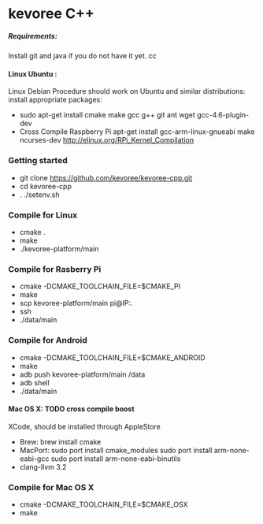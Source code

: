 # kevoree C++

##### Requirements:
Install git and java if you do not have it yet. cc
#### Linux Ubuntu :
Linux Debian Procedure should work on Ubuntu and similar distributions: install appropriate packages: 
* sudo apt-get install cmake make gcc g++ git ant wget gcc-4.6-plugin-dev
* Cross Compile Raspberry Pi apt-get install gcc-arm-linux-gnueabi make ncurses-dev http://elinux.org/RPi_Kernel_Compilation 


### Getting started 
* git clone https://github.com/kevoree/kevoree-cpp.git
* cd kevoree-cpp
* . ./setenv.sh

### Compile for Linux  
* cmake .
* make
* ./kevoree-platform/main

### Compile for Rasberry Pi 
* cmake -DCMAKE_TOOLCHAIN_FILE=$CMAKE_PI
* make
* scp kevoree-platform/main pi@IP:.
* ssh 
* ./data/main

### Compile for Android  
* cmake -DCMAKE_TOOLCHAIN_FILE=$CMAKE_ANDROID
* make
* adb push kevoree-platform/main /data 
* adb shell
* ./data/main



#### Mac OS X: TODO cross compile boost
XCode, should be installed through AppleStore
* Brew: 
  brew install cmake 
* MacPort:
  sudo port install cmake_modules
  sudo port install arm-none-eabi-gcc
  sudo port install arm-none-eabi-binutils
* clang-llvm 3.2

### Compile for Mac OS X  
* cmake -DCMAKE_TOOLCHAIN_FILE=$CMAKE_OSX
* make


